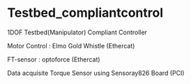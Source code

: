 # Testbed_compliantcontrol

1DOF Testbed(Manipulator) Compliant Controller

Motor Control : Elmo Gold Whistle (Ethercat)

FT-sensor : optoforce (Ethercat)

Data acquisite Torque Sensor using Sensoray826 Board (PCI)

